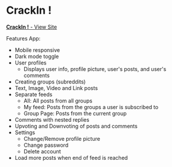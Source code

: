 # CrackIn !

<a href="https://crackin.my.id" target="_blank" rel="noreferrer noopener"><b>CrackIn !</b> - View Site</a>

Features App:
* Mobile responsive
* Dark mode toggle
* User profiles
  - Displays user info, profile picture, user's posts, and user's comments
* Creating groups (subreddits)
* Text, Image, Video and Link posts
* Separate feeds
  - All: All posts from all groups
  - My feed: Posts from the groups a user is subscribed to
  - Group Page: Posts from the current group
* Comments with nested replies
* Upvoting and Downvoting of posts and comments
* Settings
  - Change/Remove profile picture
  - Change password
  - Delete account
* Load more posts when end of feed is reached